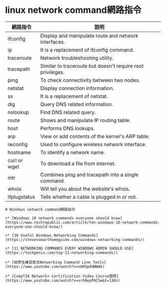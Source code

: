 # linux network command網路指令

|網路指令|說明|
|------------| ------------------------------------------------|
|ifconfig  |	Display and manipulate route and network interfaces.|
|ip	|It is a replacement of ifconfig command.|
|traceroute	|Network troubleshooting utility.|
|tracepath|	Similar to traceroute but doesn't require root privileges.|
|ping	|To check connectivity between two nodes.|
|netstat|	Display connection information.|
|ss	|It is a replacement of netstat.|
|dig|	Query DNS related information.|
|nslookup	|Find DNS related query.|
|route	| Shows and manipulate IP routing table.|
|host	| Performs DNS lookups.|
|arp |	View or add contents of the kernel's ARP table.|
|iwconfig	| Used to configure wireless network interface.|
|hostname |	To identify a network name.|
|curl or wget	|To download a file from internet.|
|mtr	|Combines ping and tracepath into a single command.|
|whois|	Will tell you about the website's whois.|
|ifplugstatus |	Tells whether a cable is plugged in or not.|
```
# Windows network command網路指令

>* [Windows 10 network commands everyone should know](https://www.techrepublic.com/article/ten-windows-10-network-commands-everyone-one-should-know/)

>* [10 Useful Windows Networking Commands](https://stevessmarthomeguide.com/windows-networking-commands/)

>* [11 NETWORKING COMMANDS EVERY WINDOWS ADMIN SHOULD USE](https://techgenix.com/top-11-networking-commands/)

>* [給學生練習英文Networking Command Line Tools](https://www.youtube.com/watch?v=nH85pddWWAk)

>* [CompTIA Network+ Certification Video Course證照](https://www.youtube.com/watch?v=vrh0epPAC5w&t=138s)

